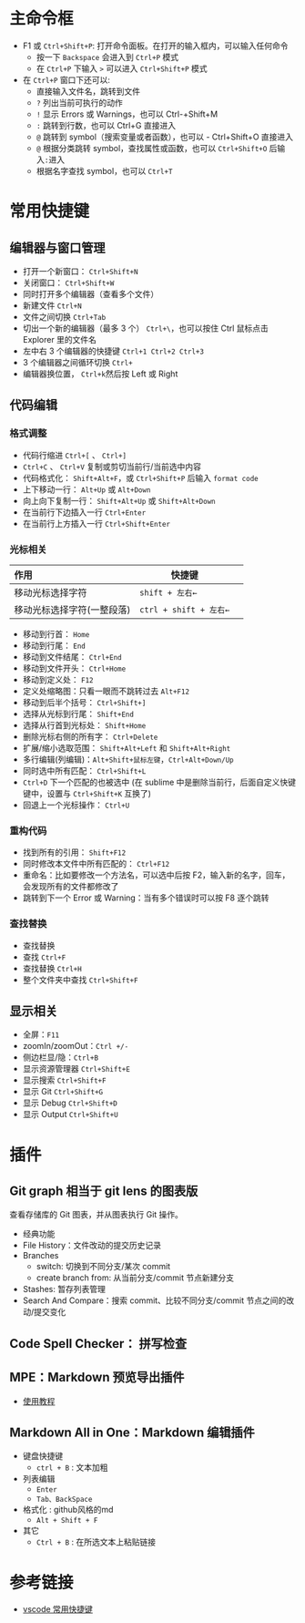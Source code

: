 # 主命令框

- F1 或 `Ctrl+Shift+P`: 打开命令面板。在打开的输入框内，可以输入任何命令
  - 按一下 `Backspace` 会进入到 `Ctrl+P` 模式
  - 在 `Ctrl+P` 下输入 `>` 可以进入 `Ctrl+Shift+P` 模式
- 在 `Ctrl+P` 窗口下还可以:
  - 直接输入文件名，跳转到文件
  - `?` 列出当前可执行的动作
  - `!` 显示 Errors 或 Warnings，也可以 Ctrl-+Shift+M
  - `:` 跳转到行数，也可以 Ctrl+G 直接进入
  - `@` 跳转到 symbol（搜索变量或者函数），也可以 - Ctrl+Shift+O 直接进入
  - `@` 根据分类跳转 symbol，查找属性或函数，也可以 `Ctrl+Shift+O` 后输入`:`进入
  - 根据名字查找 symbol，也可以 `Ctrl+T`

# 常用快捷键

## 编辑器与窗口管理

- 打开一个新窗口： `Ctrl+Shift+N`
- 关闭窗口： `Ctrl+Shift+W`
- 同时打开多个编辑器（查看多个文件）
- 新建文件 `Ctrl+N`
- 文件之间切换 `Ctrl+Tab`
- 切出一个新的编辑器（最多 3 个） `Ctrl+\`，也可以按住 Ctrl 鼠标点击 Explorer 里的文件名
- 左中右 3 个编辑器的快捷键 `Ctrl+1 Ctrl+2 Ctrl+3`
- 3 个编辑器之间循环切换 `Ctrl+`
- 编辑器换位置， `Ctrl+k`然后按 Left 或 Right

## 代码编辑

### 格式调整

- 代码行缩进 `Ctrl+[` 、 `Ctrl+]`
- `Ctrl+C` 、 `Ctrl+V` 复制或剪切当前行/当前选中内容
- 代码格式化： `Shift+Alt+F`，或 `Ctrl+Shift+P` 后输入 `format code`
- 上下移动一行： `Alt+Up` 或 `Alt+Down`
- 向上向下复制一行： `Shift+Alt+Up` 或 `Shift+Alt+Down`
- 在当前行下边插入一行 `Ctrl+Enter`
- 在当前行上方插入一行 `Ctrl+Shift+Enter`

### 光标相关

| 作用                       | 快捷键                 |      |
| :------------------------- | ---------------------- | ---: |
| 移动光标选择字符           | `shift + 左右←`        |      |
| 移动光标选择字符(一整段落) | `ctrl + shift + 左右←` |      |

- 移动到行首： `Home`
- 移动到行尾： `End`
- 移动到文件结尾： `Ctrl+End`
- 移动到文件开头： `Ctrl+Home`
- 移动到定义处： `F12`
- 定义处缩略图：只看一眼而不跳转过去 `Alt+F12`
- 移动到后半个括号： `Ctrl+Shift+]`
- 选择从光标到行尾： `Shift+End`
- 选择从行首到光标处： `Shift+Home`
- 删除光标右侧的所有字： `Ctrl+Delete`
- 扩展/缩小选取范围： `Shift+Alt+Left` 和 `Shift+Alt+Right`
- 多行编辑(列编辑)：`Alt+Shift+鼠标左键`，`Ctrl+Alt+Down/Up`
- 同时选中所有匹配： `Ctrl+Shift+L`
- `Ctrl+D` 下一个匹配的也被选中 (在 sublime 中是删除当前行，后面自定义快键键中，设置与 `Ctrl+Shift+K` 互换了)
- 回退上一个光标操作： `Ctrl+U`

### 重构代码

- 找到所有的引用： `Shift+F12`
- 同时修改本文件中所有匹配的： `Ctrl+F12`
- 重命名：比如要修改一个方法名，可以选中后按 F2，输入新的名字，回车，会发现所有的文件都修改了
- 跳转到下一个 Error 或 Warning：当有多个错误时可以按 F8 逐个跳转

### 查找替换

- 查找替换
- 查找 `Ctrl+F`
- 查找替换 `Ctrl+H`
- 整个文件夹中查找 `Ctrl+Shift+F`

## 显示相关

- 全屏：`F11`
- zoomIn/zoomOut：`Ctrl +/-`
- 侧边栏显/隐：`Ctrl+B`
- 显示资源管理器 `Ctrl+Shift+E`
- 显示搜索 `Ctrl+Shift+F`
- 显示 Git `Ctrl+Shift+G`
- 显示 Debug `Ctrl+Shift+D`
- 显示 Output `Ctrl+Shift+U`

# 插件

## Git graph 相当于 git lens 的图表版

查看存储库的 Git 图表，并从图表执行 Git 操作。

- 经典功能
- File History：文件改动的提交历史记录
- Branches
  - switch: 切换到不同分支/某次 commit
  - create branch from: 从当前分支/commit 节点新建分支
- Stashes: 暂存列表管理
- Search And Compare：搜索 commit、比较不同分支/commit 节点之间的改动/提交变化

## Code Spell Checker： 拼写检查

## MPE：Markdown 预览导出插件
- [使用教程](https://shd101wyy.github.io/markdown-preview-enhanced/#/zh-cn/)

## Markdown All in One：Markdown 编辑插件
- 键盘快捷键
  - `ctrl + B` : 文本加粗
- 列表编辑
  - `Enter`
  - `Tab、BackSpace`
- 格式化 : github风格的md
  - `Alt + Shift + F`
- 其它
  - `Ctrl + B` : 在所选文本上粘贴链接
# 参考链接

- [vscode 常用快捷键](https://www.cnblogs.com/bindong/p/6045957.html)
